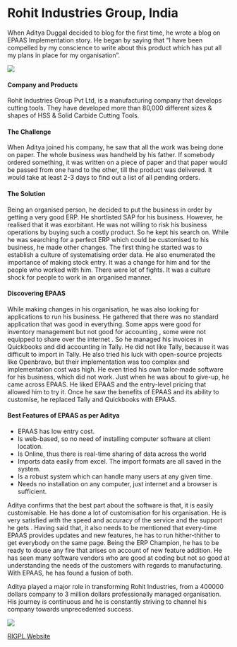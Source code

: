 # Rohit Industries Group, India

When Aditya Duggal decided to blog for the first time, he wrote a blog on
EPAAS Implementation story. He began by saying that “I have been compelled
by my conscience to write about this product which has put all my plans in
place for my organisation”.

![](/assets/epaas_com/images/stories/aditya-duggal.png)

#### Company and Products

Rohit Industries Group Pvt Ltd, is a manufacturing company that develops cutting tools. They have developed more than 80,000 different sizes &
shapes of HSS & Solid Carbide Cutting Tools. 

#### The Challenge

When Aditya joined his company, he saw that all the work was being done on paper. The whole business was handheld by his father. If somebody ordered something, it was written on a piece of paper and that paper would be passed from one hand to the other, till the product was delivered. It would take at least 2-3 days to find out a list of all pending orders.

#### The Solution

Being an organised person, he decided to put the business in order by getting
a very good ERP. He shortlisted SAP for his business. However, he realised
that it was exorbitant. He was not willing to risk his business operations by
buying such a costly product. So he kept his search on. While he was searching
for a perfect ERP which could be customised to his business, he made other
changes. The first thing he started was to establish a culture of
systematising order data. He also enumerated the importance of making stock
entry. It was a change for him and for the people who worked with him. There
were lot of fights. It was a culture shock for people to work in an organised
manner.

#### Discovering EPAAS

While making changes in his organisation, he was also looking for applications
to run his business. He gathered that there was no standard application that
was good in everything. Some apps were good for inventory management but not
good for accounting , some were not equipped to share over the internet . So
he managed his invoices in Quickbooks and did accounting in Tally. He did not
like Tally, because it was difficult to import in Tally. He also tried his
luck with open-source projects like Openbravo, but their implementation was
too complex and implementation cost was high. He even tried his own tailor-made software for his business, which did not work. Just when he was about to
give-up, he came across EPAAS. He liked EPAAS and the entry-level pricing
that allowed him to try it. Once he saw the benefits of EPAAS and its
ability to customise, he replaced Tally and Quickbooks with EPAAS.

#### Best Features of EPAAS as per Aditya

  * EPAAS has low entry cost.
  * Is web-based, so no need of installing computer software at client location.
  * Is Online, thus there is real-time sharing of data across the world
  * Imports data easily from excel. The import formats are all saved in the system.
  * Is a robust system which can handle many users at any given time.
  * Needs no installation on any computer, just internet and a browser is sufficient.

Aditya confirms that the best part about the software is that, it is easily
customisable. He has done a lot of customisation for his organisation. He is
very satisfied with the speed and accuracy of the service and the support he
gets . Having said that, it also needs to be mentioned that every-time EPAAS
provides updates and new features, he has to run hither-thither to get
everybody on the same page. Being the ERP Champion, he has to be ready to
douse any fire that arises on account of new feature addition. He has seen
many software vendors who are good at coding but not so good at understanding
the needs of the customers with regards to manufacturing. With EPAAS, he has
found a fusion of both.

Aditya played a major role in transforming Rohit Industries, from a 400000
dollars company to 3 million dollars professionally managed organisation. His
journey is continuous and he is constantly striving to channel his company
towards unprecedented success.

![](/assets/epaas_com/images/stories/rigpl-logo.png)

[RIGPL Website](http://www.rigpl.com)
